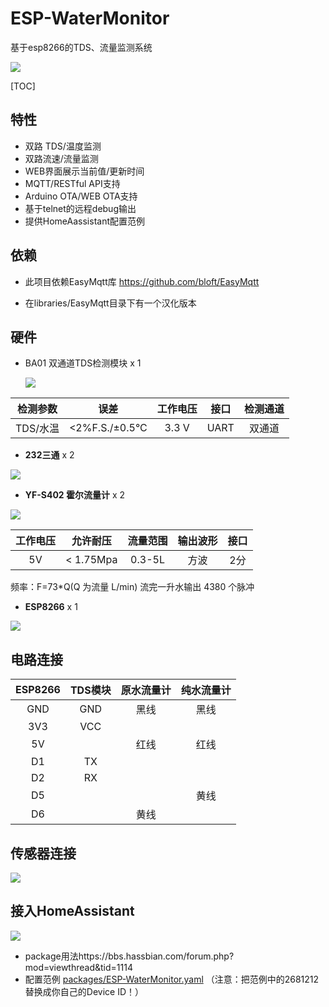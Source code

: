# ESP-WaterMonitor
基于esp8266的TDS、流量监测系统

![](http://img.killadm.com/18-11-19/92132411.jpg)

[TOC]

## 特性

- 双路 TDS/温度监测
- 双路流速/流量监测
- WEB界面展示当前值/更新时间
- MQTT/RESTful API支持
- Arduino OTA/WEB OTA支持
- 基于telnet的远程debug输出
- 提供HomeAassistant配置范例

## 依赖

- 此项目依赖EasyMqtt库 https://github.com/bloft/EasyMqtt

- 在libraries/EasyMqtt目录下有一个汉化版本

## 硬件

- BA01 双通道TDS检测模块 x 1

  ![](http://img.killadm.com/18-11-18/41525627.jpg)

| 检测参数 |      误差      | 工作电压 | 接口 | 检测通道 |
| :------: | :------------: | :------: | :--: | :------: |
| TDS/水温 | <2%F.S./±0.5°C |  3.3 V   | UART |  双通道  |

- **232三通** x 2

![](http://img.killadm.com/18-11-20/61480188.jpg)

- **YF-S402 霍尔流量计** x 2

![](http://img.killadm.com/18-11-18/40809858.jpg)

| 工作电压 | 允许耐压  | 流量范围 | 输出波形 | 接口 |
| :------: | :-------: | :------: | :------: | :--: |
|    5V    | < 1.75Mpa |  0.3-5L  |   方波   | 2分  |

频率：F=73*Q(Q 为流量 L/min)  流完一升水输出 4380 个脉冲

- **ESP8266** x 1

![](http://img.killadm.com/18-11-19/64619394.jpg)

## 电路连接

| ESP8266 | TDS模块 | 原水流量计 | 纯水流量计 |
| :-----: | :-----: | :--------: | :--------: |
|   GND   |   GND   |    黑线    |    黑线    |
|   3V3   |   VCC   |            |            |
|   5V    |         |    红线    |    红线    |
|   D1    |   TX    |            |            |
|   D2    |   RX    |            |            |
|   D5    |         |            |    黄线    |
|   D6    |         |    黄线    |            |

## 传感器连接

![](http://img.killadm.com/18-11-20/85375575.jpg)

## 接入HomeAssistant

![](http://img.killadm.com/18-11-19/34953802.jpg)

- package用法https://bbs.hassbian.com/forum.php?mod=viewthread&tid=1114
- 配置范例 [packages/ESP-WaterMonitor.yaml](https://raw.githubusercontent.com/killadm/ESP-WaterMonitor/master/packages/ESP-WaterMonitor.yaml) （注意：把范例中的2681212替换成你自己的Device ID！）
